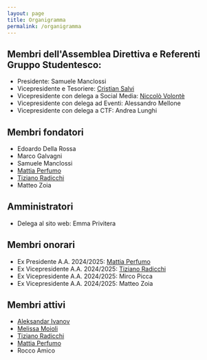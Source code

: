 ```yaml
---
layout: page
title: Organigramma
permalink: /organigramma
---
```

## Membri dell'Assemblea Direttiva e Referenti Gruppo Studentesco:
- Presidente: Samuele Manclossi
- Vicepresidente e Tesoriere: [Cristian Salvi](/author/salvi)
- Vicepresidente con delega a Social Media: [Niccolò Volontè](/author/niccolovlnt)
- Vicepresidente con delega ad Eventi: Alessandro Mellone
- Vicepresidente con delega a CTF: Andrea Lunghi

## Membri fondatori
- Edoardo Della Rossa
- Marco Galvagni
- Samuele Manclossi
- [Mattia Perfumo](/author/perfumo)
- [Tiziano Radicchi](/author/tiz314)
- Matteo Zoia

## Amministratori
- Delega al sito web: Emma Privitera

## Membri onorari
- Ex Presidente A.A. 2024/2025: [Mattia Perfumo](/author/perfumo)
- Ex Vicepresidente A.A. 2024/2025: [Tiziano Radicchi](/author/tiz314)
- Ex Vicepresidente A.A. 2024/2025: Mirco Picca
- Ex Vicepresidente A.A. 2024/2025: Matteo Zoia

## Membri attivi
- [Aleksandar Ivanov](/author/ivalexev)
- [Melissa Moioli](/author/rebelnightmare)
- [Tiziano Radicchi](/author/tiz314)
- [Mattia Perfumo](/author/perfumo)
- Rocco Amico